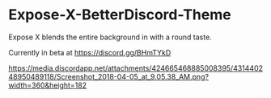 # Expose-X-BetterDiscord-Theme
Expose X blends the entire background in with a round taste.

Currently in beta at https://discord.gg/BHmTYkD

https://media.discordapp.net/attachments/424665468885008395/431440248950489118/Screenshot_2018-04-05_at_9.05.38_AM.png?width=360&height=182
